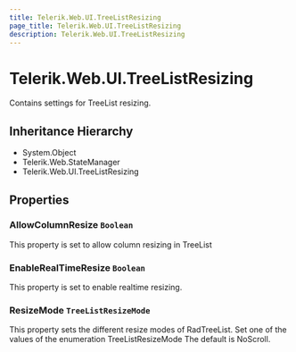 ```yaml
---
title: Telerik.Web.UI.TreeListResizing
page_title: Telerik.Web.UI.TreeListResizing
description: Telerik.Web.UI.TreeListResizing
---
```


# Telerik.Web.UI.TreeListResizing

Contains settings for TreeList resizing.

## Inheritance Hierarchy

* System.Object
* Telerik.Web.StateManager
* Telerik.Web.UI.TreeListResizing

## Properties

###  AllowColumnResize `Boolean`

This property is set to allow column resizing in TreeList

###  EnableRealTimeResize `Boolean`

This property is set to enable realtime resizing.

###  ResizeMode `TreeListResizeMode`

This property sets the different resize modes of RadTreeList. Set one of the values of the enumeration TreeListResizeMode
            The default is NoScroll.

